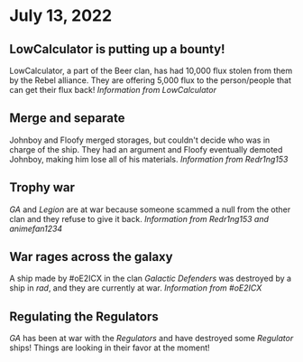 # July 13, 2022
## LowCalculator is putting up a bounty!
LowCalculator, a part of the Beer clan, has had 10,000 flux stolen from them by the Rebel alliance. They are offering 5,000 flux to the person/people that can get their flux back!
_Information from LowCalculator_

## Merge and separate
Johnboy and Floofy merged storages, but couldn't decide who was in charge of the ship. They had an argument and Floofy eventually demoted Johnboy, making him lose all of his materials.
_Information from Redr1ng153_

## Trophy war
_GA_ and _Legion_ are at war because someone scammed a null from the other clan and they refuse to give it back.
_Information from Redr1ng153 and animefan1234_

## War rages across the galaxy
A ship made by #oE2ICX in the clan _Galactic Defenders_ was destroyed by a ship in _rad_, and they are currently at war.
_Information from #oE2ICX_

## Regulating the Regulators
_GA_ has been at war with the _Regulators_ and have destroyed some _Regulator_ ships! Things are looking in their favor at the moment!
